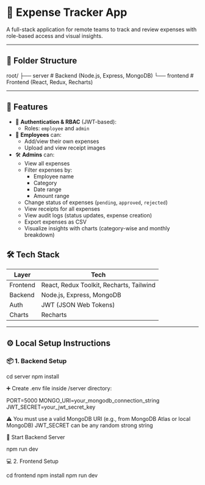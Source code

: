 # 💼 Expense Tracker App

A full-stack application for remote teams to track and review expenses with role-based access and visual insights.

---

## 📁 Folder Structure

root/
├── server # Backend (Node.js, Express, MongoDB)
└── frontend # Frontend (React, Redux, Recharts)


---

## 🔑 Features

- 🔐 **Authentication & RBAC** (JWT-based):
  - Roles: `employee` and `admin`
- 🧾 **Employees** can:
  - Add/view their own expenses
  - Upload and view receipt images
- 🛠️ **Admins** can:
  - View all expenses
  - Filter expenses by:
    - Employee name
    - Category
    - Date range
    - Amount range
  - Change status of expenses (`pending`, `approved`, `rejected`)
  - View receipts for all expenses
  - View audit logs (status updates, expense creation)
  - Export expenses as CSV
  - Visualize insights with charts (category-wise and monthly breakdown)


## 🛠️ Tech Stack

| Layer     | Tech                                     |
|-----------|------------------------------------------|
| Frontend  | React, Redux Toolkit, Recharts, Tailwind |
| Backend   | Node.js, Express, MongoDB                |
| Auth      | JWT (JSON Web Tokens)                    |
| Charts    | Recharts                                 |

---

## ⚙️ Local Setup Instructions

### 📦 1. Backend Setup

cd server
npm install

➕ Create .env file inside /server directory:

PORT=5000
MONGO_URI=your_mongodb_connection_string
JWT_SECRET=your_jwt_secret_key

⚠️ You must use a valid MongoDB URI (e.g., from MongoDB Atlas or local MongoDB)
JWT_SECRET can be any random strong string

🚀 Start Backend Server

npm run dev

💻 2. Frontend Setup

cd frontend
npm install
npm run dev